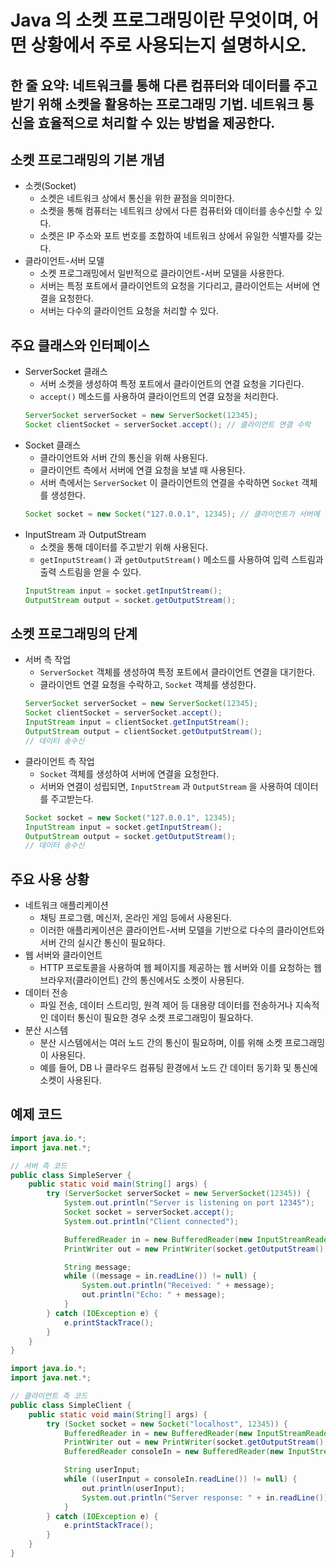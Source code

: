 # Java 의 소켓 프로그래밍이란 무엇이며, 어떤 상황에서 주로 사용되는지 설명하시오.

## 한 줄 요약: 네트워크를 통해 다른 컴퓨터와 데이터를 주고받기 위해 소켓을 활용하는 프로그래밍 기법. 네트워크 통신을 효율적으로 처리할 수 있는 방법을 제공한다.

## 소켓 프로그래밍의 기본 개념
- 소켓(Socket)
    - 소켓은 네트워크 상에서 통신을 위한 끝점을 의미한다. 
    - 소켓을 통해 컴퓨터는 네트워크 상에서 다른 컴퓨터와 데이터를 송수신할 수 있다.
    - 소켓은 IP 주소와 포트 번호를 조합하여 네트워크 상에서 유일한 식별자를 갖는다.
- 클라이언트-서버 모델
    - 소켓 프로그래밍에서 일반적으로 클라이언트-서버 모델을 사용한다.
    - 서버는 특정 포트에서 클라이언트의 요청을 기다리고, 클라이언트는 서버에 연결을 요청한다.
    - 서버는 다수의 클라이언트 요청을 처리할 수 있다.

## 주요 클래스와 인터페이스
- ServerSocket 클래스
    - 서버 소켓을 생성하여 특정 포트에서 클라이언트의 연결 요청을 기다린다.
    - `accept()` 메소드를 사용하여 클라이언트의 연결 요청을 처리한다.
    ```Java
    ServerSocket serverSocket = new ServerSocket(12345);
    Socket clientSocket = serverSocket.accept(); // 클라이언트 연결 수락
    ```
- Socket 클래스
    - 클라이언트와 서버 간의 통신을 위해 사용된다.
    - 클라이언트 측에서 서버에 연결 요청을 보낼 때 사용된다.
    - 서버 측에서는 `ServerSocket` 이 클라이언트의 연결을 수락하면 `Socket` 객체를 생성한다.
    ```Java
    Socket socket = new Socket("127.0.0.1", 12345); // 클라이언트가 서버에 연결 요청
    ```
- InputStream 과 OutputStream
    - 소켓을 통해 데이터를 주고받기 위해 사용된다.
    - `getInputStream()` 과 `getOutputStream()` 메소드를 사용하여 입력 스트림과 출력 스트림을 얻을 수 있다.
    ```Java
    InputStream input = socket.getInputStream();
    OutputStream output = socket.getOutputStream();
    ```

## 소켓 프로그래밍의 단계
- 서버 측 작업
    - `ServerSocket` 객체를 생성하여 특정 포트에서 클라이언트 연결을 대기한다.
    - 클라이언트 연결 요청을 수락하고, `Socket` 객체를 생성한다.
    ```Java
    ServerSocket serverSocket = new ServerSocket(12345);
    Socket clientSocket = serverSocket.accept();
    InputStream input = clientSocket.getInputStream();
    OutputStream output = clientSocket.getOutputStream();
    // 데이터 송수신
    ```
- 클라이언트 측 작업
    - `Socket` 객체를 생성하여 서버에 연결을 요청한다.
    - 서버와 연결이 성립되면, `InputStream` 과 `OutputStream` 을 사용하여 데이터를 주고받는다.
    ```Java
    Socket socket = new Socket("127.0.0.1", 12345);
    InputStream input = socket.getInputStream();
    OutputStream output = socket.getOutputStream();
    // 데이터 송수신
    ```

## 주요 사용 상황
- 네트워크 애플리케이션
    - 채팅 프로그램, 메신저, 온라인 게임 등에서 사용된다.
    - 이러한 애플리케이션은 클라이언트-서버 모델을 기반으로 다수의 클라이언트와 서버 간의 실시간 통신이 필요하다.
- 웹 서버와 클라이언트
    - HTTP 프로토콜을 사용하여 웹 페이지를 제공하는 웹 서버와 이를 요청하는 웹 브라우저(클라이언트) 간의 통신에서도 소켓이 사용된다.
- 데이터 전송
    - 파일 전송, 데이터 스트리밍, 원격 제어 등 대용량 데이터를 전송하거나 지속적인 데이터 통신이 필요한 경우 소켓 프로그래밍이 필요하다.
- 분산 시스템
    - 분산 시스템에서는 여러 노드 간의 통신이 필요하며, 이를 위해 소켓 프로그래밍이 사용된다.
    - 예를 들어, DB 나 클라우드 컴퓨팅 환경에서 노드 간 데이터 동기화 및 통신에 소켓이 사용된다.

## 예제 코드
```Java
import java.io.*;
import java.net.*;

// 서버 측 코드
public class SimpleServer {
    public static void main(String[] args) {
        try (ServerSocket serverSocket = new ServerSocket(12345)) {
            System.out.println("Server is listening on port 12345");
            Socket socket = serverSocket.accept();
            System.out.println("Client connected");

            BufferedReader in = new BufferedReader(new InputStreamReader(socket.getInputStream()));
            PrintWriter out = new PrintWriter(socket.getOutputStream(), true);

            String message;
            while ((message = in.readLine()) != null) {
                System.out.println("Received: " + message);
                out.println("Echo: " + message);
            }
        } catch (IOException e) {
            e.printStackTrace();
        }
    }
}
```
```Java
import java.io.*;
import java.net.*;

// 클라이언트 측 코드
public class SimpleClient {
    public static void main(String[] args) {
        try (Socket socket = new Socket("localhost", 12345)) {
            BufferedReader in = new BufferedReader(new InputStreamReader(socket.getInputStream()));
            PrintWriter out = new PrintWriter(socket.getOutputStream(), true);
            BufferedReader consoleIn = new BufferedReader(new InputStreamReader(System.in));

            String userInput;
            while ((userInput = consoleIn.readLine()) != null) {
                out.println(userInput);
                System.out.println("Server response: " + in.readLine());
            }
        } catch (IOException e) {
            e.printStackTrace();
        }
    }
}
```
